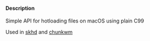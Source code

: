 #### Description

Simple API for hotloading files on macOS using plain C99

Used in [skhd](https://github.com/koekeishiya/skhd) and [chunkwm](https://github.com/koekeishiya/chunkwm)
